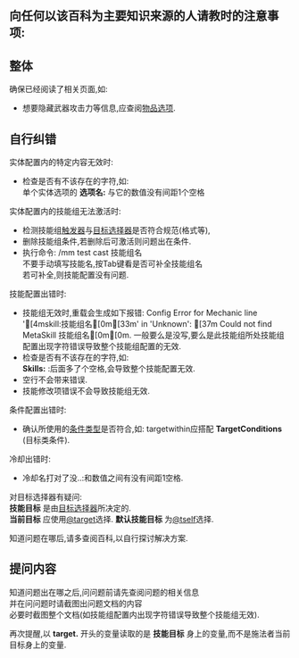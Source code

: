 向任何以该百科为主要知识来源的人请教时的注意事项:
--------------------------------------

整体
------

确保已经阅读了相关页面,如:
-  想要隐藏武器攻击力等信息,应查阅[物品选项](/物品/选项).

自行纠错
------

实体配置内的特定内容无效时:
-  检查是否有不该存在的字符,如:  
   单个实体选项的 **选项名:** 与它的数值没有间距1个空格

实体配置内的技能组无法激活时:
-  检测技能组[触发器](/技能/触发器)与[目标选择器](/技能/目标选择器)是否符合规范(格式等),
-  删除技能组条件,若删除后可激活则问题出在条件.
-  执行命令: /mm test cast 技能组名  
   不要手动填写技能名,按Tab键看是否可补全技能组名  
   若可补全,则技能配置没有问题.

技能配置出错时:
-  技能组无效时,重载会生成如下报错:
   Config Error for Mechanic line '[4mskill:技能组名[0m[33m' in 'Unknown': [37m
   Could not find MetaSkill 技能组名[0m[0m.
   一般要么是没写,要么是此技能组所处技能组配置出现字符错误导致整个技能组配置的无效.
-  检查是否有不该存在的字符,如:  
  **Skills:** :后面多了个空格,会导致整个技能配置无效.
-  空行不会带来错误.
-  技能修改项错误不会导致技能组无效.

条件配置出错时:
-  确认所使用的[条件类型](/技能/条件)是否符合,如:
   targetwithin应搭配 **TargetConditions** (目标类条件).

冷却出错时:
-  冷却名打对了没..:和数值之间有没有间距1空格.

对目标选择器有疑问:  
 **技能目标** 是由[目标选择器](/技能/目标选择器)所决定的.  
 **当前目标** 应使用[@target](/技能/目标选择器)选择.
 **默认技能目标** 为[@tself](/技能/目标选择器)选择.

知道问题在哪后,请多查阅百科,以自行探讨解决方案.

提问内容
--------------

知道问题出在哪之后,问问题前请先查阅问题的相关信息  
并在问问题时请截图出问题文档的内容  
必要时截图整个文档(如技能组配置内出现字符错误导致整个技能组无效).

再次提醒,以 **target.** 开头的变量读取的是 **技能目标** 身上的变量,而不是施法者当前目标身上的变量.
